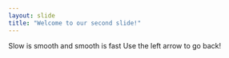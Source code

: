```yaml
---
layout: slide
title: "Welcome to our second slide!"
---
```

Slow is smooth and smooth is fast
Use the left arrow to go back!
